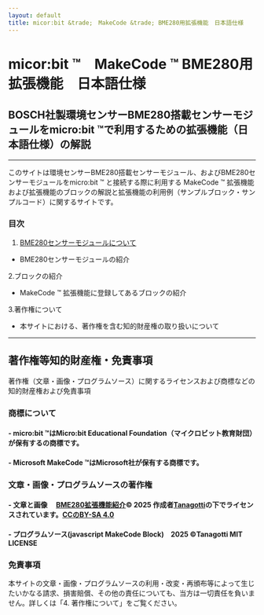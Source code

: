 ```yaml
---
layout: default
title: micor:bit &trade;　MakeCode &trade; BME280用拡張機能　日本語仕様
---
```


# micor:bit &trade;　MakeCode &trade; BME280用拡張機能　日本語仕様 
## BOSCH社製環境センサーBME280搭載センサーモジュールをmicro:bit  &trade;で利用するための拡張機能（日本語仕様）の解説 

---

このサイトは環境センサーBME280搭載センサーモジュール、およびBME280センサーモジュールをmicro:bit &trade; と接続する際に利用する MakeCode  &trade; 拡張機能および拡張機能のブロックの解説と拡張機能の利用例（サンプルブロック・サンプルコード）に関するサイトです。

### 目次  
1. <a href="aboutbme280"> BME280センサーモジュールについて</a>  
 - BME280センサーモジュールの紹介  
  
2.ブロックの紹介
 - MakeCode &trade; 拡張機能に登録してあるブロックの紹介  
   
3.著作権について
 - 本サイトにおける、著作権を含む知的財産権の取り扱いについて   

---    

## 著作権等知的財産権・免責事項
著作権（文章・画像・プログラムソース）に関するライセンスおよび商標などの知的財産権および免責事項
### 商標について
#### - micro:bit &trade;はMicro:bit Educational Foundation（マイクロビット教育財団）が保有するの商標です。　
#### - Microsoft MakeCode &trade;はMicrosoft社が保有する商標です。　
### 文章・画像・プログラムソースの著作権
#### - 文章と画像 　<a href="https://creativecommons.org" _msttexthash="32740890" _msthash="521">BME280拡張機能紹介</a><font _mstmutation="1" _msttexthash="13416832" _msthash="522">© 2025 作成者</font><a href="https://creativecommons.org" _msttexthash="9243949" _msthash="523">Tanagotti</a><font _mstmutation="1" _msttexthash="31309603" _msthash="524">の下でライセンスされています。</font><a href="https://creativecommons.org/licenses/by-sa/4.0/" _msttexthash="1548131" _msthash="525">CCのBY-SA 4.0</a> <img src="https://mirrors.creativecommons.org/presskit/icons/cc.svg" style="width: 16px;height:16px;margin-left: .2em;"><img src="https://mirrors.creativecommons.org/presskit/icons/by.svg" style="width: 16px;height:16px;margin-left: .2em;"><img src="https://mirrors.creativecommons.org/presskit/icons/sa.svg" style="width: 16px;height:16px;margin-left: .2em;">
#### - プログラムソース(javascript MakeCode Block)　2025 &copy;Tanagotti MIT LICENSE
### 免責事項
本サイトの文章・画像・プログラムソースの利用・改変・再頒布等によって生じたいかなる請求、損害賠償、その他の責任についても、当方は一切責任を負いません。詳しくは「4. 著作権について」をご覧ください。
